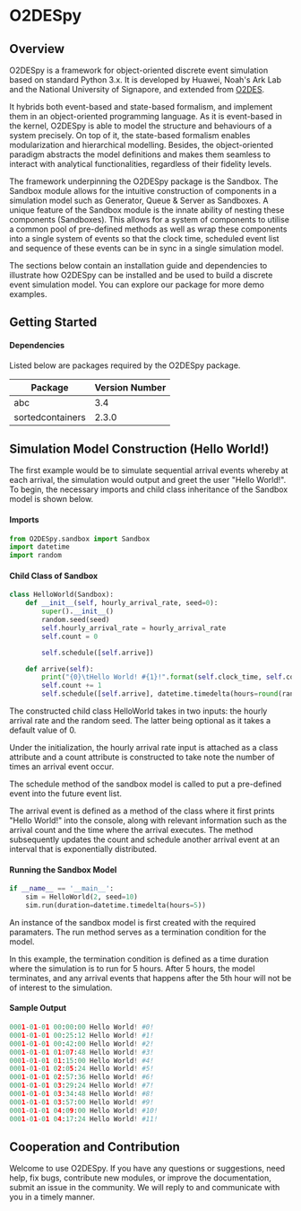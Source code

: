 # O2DESpy

## Overview

O2DESpy is a framework for object-oriented discrete event simulation based on standard Python 3.x. It is developed by Huawei, Noah's Ark Lab and the National University of Signapore, and extended from [O2DES](https://github.com/li-haobin/O2DESNet).

It hybrids both event-based and state-based formalism, and implement them in an object-oriented programming language. As it is event-based in the kernel, O2DESpy is able to model the structure and behaviours of a system precisely. On top of it, the state-based formalism enables modularization and hierarchical modelling. Besides, the object-oriented paradigm abstracts the model definitions and makes them seamless to interact with analytical functionalities, regardless of their fidelity levels.

The framework underpinning the O2DESpy package is the Sandbox. The Sandbox module allows for the intuitive construction of components in a simulation model such as Generator, Queue & Server as Sandboxes. A unique feature of the Sandbox module is the innate ability of nesting these components (Sandboxes). This allows for a system of components to utilise a common pool of pre-defined methods as well as wrap these components into a single system of events so that the clock time, scheduled event list and sequence of these events can be in sync in a single simulation model.

The sections below contain an installation guide and dependencies to illustrate how O2DESpy can be installed and be used to build a discrete event simulation model. You can explore our package for more demo examples.

## Getting Started

#### Dependencies

Listed below are packages required by the O2DESpy package.

| Package          | Version Number |
| ---------------- | -------------- |
| abc              | 3.4            |
| sortedcontainers | 2.3.0          |

## Simulation Model Construction (Hello World!)

The first example would be to simulate sequential arrival events whereby at each arrival, the simulation would output and greet the user "Hello World!". To begin, the necessary imports and child class inheritance of the Sandbox model is shown below.

#### Imports

``` python
from O2DESpy.sandbox import Sandbox
import datetime
import random
```

#### Child Class of Sandbox

``` python
class HelloWorld(Sandbox):
    def __init__(self, hourly_arrival_rate, seed=0):
        super().__init__()
        random.seed(seed)
        self.hourly_arrival_rate = hourly_arrival_rate
        self.count = 0

        self.schedule([self.arrive])

    def arrive(self):
        print("{0}\tHello World! #{1}!".format(self.clock_time, self.count))
        self.count += 1
        self.schedule([self.arrive], datetime.timedelta(hours=round(random.expovariate(self.hourly_arrival_rate),2)))
```

The constructed child class HelloWorld takes in two inputs: the hourly arrival rate and the random seed. The latter being optional as it takes a default value of 0.

Under the initialization, the hourly arrival rate input is attached as a class attribute and a count attribute is constructed to take note the number of times an arrival event occur.

The schedule method of the sandbox model is called to put a pre-defined event into the future event list.

The arrival event is defined as a method of the class where it first prints "Hello World!" into the console, along with relevant information such as the arrival count and the time where the arrival executes. The method subsequently updates the count and schedule another arrival event at an interval that is exponentially distributed.

#### Running the Sandbox Model

``` python
if __name__ == '__main__':
    sim = HelloWorld(2, seed=10)
    sim.run(duration=datetime.timedelta(hours=5))
```

An instance of the sandbox model is first created with the required paramaters. The run method serves as a termination condition for the model.

In this example, the termination condition is defined as a time duration where the simulation is to run for 5 hours. After 5 hours, the model terminates, and any arrival events that happens after the 5th hour will not be of interest to the simulation.

#### Sample Output

``` python
0001-01-01 00:00:00	Hello World! #0!
0001-01-01 00:25:12	Hello World! #1!
0001-01-01 00:42:00	Hello World! #2!
0001-01-01 01:07:48	Hello World! #3!
0001-01-01 01:15:00	Hello World! #4!
0001-01-01 02:05:24	Hello World! #5!
0001-01-01 02:57:36	Hello World! #6!
0001-01-01 03:29:24	Hello World! #7!
0001-01-01 03:34:48	Hello World! #8!
0001-01-01 03:57:00	Hello World! #9!
0001-01-01 04:09:00	Hello World! #10!
0001-01-01 04:17:24	Hello World! #11!
```

## Cooperation and Contribution

Welcome to use O2DESpy. If you have any questions or suggestions, need help, fix bugs, contribute new modules, or improve the documentation, submit an issue in the community. We will reply to and communicate with you in a timely manner. 
